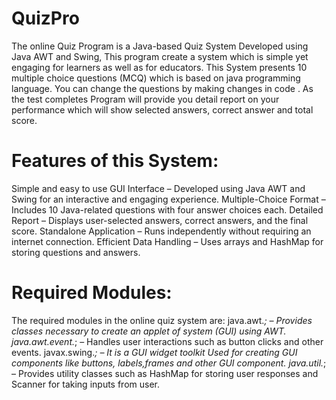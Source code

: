 # QuizPro
The online Quiz Program is a Java-based Quiz System Developed using Java AWT and Swing, This program create a system which is simple yet engaging for learners as well as for educators. This System presents 10 multiple choice questions (MCQ) which is based on java programming language. You can change the questions by making changes in code . As the test completes  Program will provide you detail report on your performance which will show selected answers, correct answer and total score.

# Features of this System:

Simple and easy to use GUI Interface – Developed using Java AWT and Swing for an interactive and engaging experience.
Multiple-Choice Format – Includes 10 Java-related questions with four answer choices each.
Detailed Report – Displays user-selected answers, correct answers, and the final score.
Standalone Application – Runs independently without requiring an internet connection.
Efficient Data Handling – Uses arrays and HashMap for storing questions and answers.

# Required Modules:
The required modules in the online quiz system are:
java.awt.*; – Provides classes necessary to create an applet of system  (GUI) using AWT.
java.awt.event.*; – Handles user interactions such as button clicks and other events.
javax.swing.*; – It is a GUI widget toolkit Used for creating GUI components like buttons, labels,frames and other GUI component.
java.util.*; – Provides utility classes such as HashMap  for storing user responses and Scanner for taking inputs from user.
